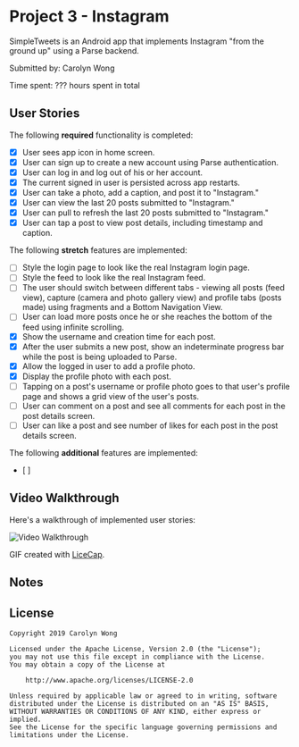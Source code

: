 # Project 3 - Instagram

SimpleTweets is an Android app that implements Instagram "from the ground up" using a Parse backend.

Submitted by: Carolyn Wong

Time spent: ??? hours spent in total

## User Stories

The following **required** functionality is completed:

* [x] User sees app icon in home screen.
* [x] User can sign up to create a new account using Parse authentication.
* [x] User can log in and log out of his or her account.
* [x] The current signed in user is persisted across app restarts.
* [x] User can take a photo, add a caption, and post it to "Instagram."
* [x] User can view the last 20 posts submitted to "Instagram."
* [x] User can pull to refresh the last 20 posts submitted to "Instagram."
* [x] User can tap a post to view post details, including timestamp and caption.

The following **stretch** features are implemented:
* [ ] Style the login page to look like the real Instagram login page.
* [ ] Style the feed to look like the real Instagram feed.
* [ ] The user should switch between different tabs - viewing all posts (feed view), capture (camera and photo gallery view) and profile tabs (posts made) using fragments and a Bottom Navigation View.
* [ ] User can load more posts once he or she reaches the bottom of the feed using infinite scrolling.
* [x] Show the username and creation time for each post.
* [x] After the user submits a new post, show an indeterminate progress bar while the post is being uploaded to Parse.
* [x] Allow the logged in user to add a profile photo.
* [x] Display the profile photo with each post.
* [ ] Tapping on a post's username or profile photo goes to that user's profile page and shows a grid view of the user's posts.
* [ ] User can comment on a post and see all comments for each post in the post details screen.
* [ ] User can like a post and see number of likes for each post in the post details screen.

The following **additional** features are implemented:
* [ ] 

## Video Walkthrough

Here's a walkthrough of implemented user stories:

<img src='walkthrough.gif' title='Video Walkthrough' width='' alt='Video Walkthrough' />

GIF created with [LiceCap](http://www.cockos.com/licecap/).

## Notes



## License

    Copyright 2019 Carolyn Wong

    Licensed under the Apache License, Version 2.0 (the "License");
    you may not use this file except in compliance with the License.
    You may obtain a copy of the License at

        http://www.apache.org/licenses/LICENSE-2.0

    Unless required by applicable law or agreed to in writing, software
    distributed under the License is distributed on an "AS IS" BASIS,
    WITHOUT WARRANTIES OR CONDITIONS OF ANY KIND, either express or implied.
    See the License for the specific language governing permissions and
    limitations under the License.
